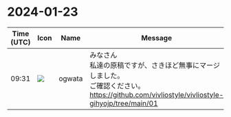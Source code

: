 # 2024-01-23

|Time (UTC)|Icon|Name|Message|
|---|---|---|---|
|09:31|![](https://avatars.slack-edge.com/2019-11-22/845042642576_070441337abaca9fb7b3_72.png)|ogwata|みなさん<br>私達の原稿ですが、さきほど無事にマージしました。<br>ご確認ください。<br><https://github.com/vivliostyle/vivliostyle-gihyojp/tree/main/01>|
